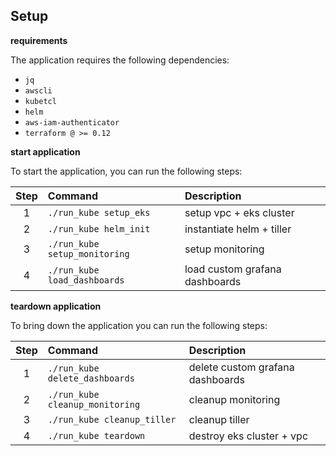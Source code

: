 ## Setup

**requirements**

The application requires the following dependencies:

  - `jq`
  - `awscli`
  - `kubetcl`
  - `helm`
  - `aws-iam-authenticator`
  - `terraform @ >= 0.12`

**start application**

To start the application, you can run the following steps:

| Step | Command | Description |
| :---: | :---- | :---- |
| 1 | `./run_kube setup_eks` | setup vpc + eks cluster |
| 2 | `./run_kube helm_init` | instantiate helm + tiller |
| 3 | `./run_kube setup_monitoring` | setup monitoring |
| 4 | `./run_kube load_dashboards` | load custom grafana dashboards |

**teardown application**

To bring down the application you can run the following steps:

| Step | Command | Description |
| :---: | :---- | :---- |
| 1 | `./run_kube delete_dashboards` | delete custom grafana dashboards |
| 2 | `./run_kube cleanup_monitoring` | cleanup monitoring |
| 3 | `./run_kube cleanup_tiller` | cleanup tiller |
| 4 | `./run_kube teardown` | destroy eks cluster + vpc |
